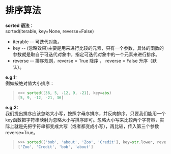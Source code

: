 # 排序算法

**sorted 语法：**  
sorted(iterable, key=None, reverse=False)  

* iterable -- 可迭代对象。  
* key -- (忽略效果)主要是用来进行比较的元素，只有一个参数，具体的函数的参数就是取自于可迭代对象中，指定可迭代对象中的一个元素来进行排序。  
* reverse -- 排序规则，reverse = True 降序 ， reverse = False 升序（默认）。




**e.g.1:**  
例如按绝对值大小排序：
> ```python
> >>> sorted([36, 5, -12, 9, -21], key=abs)
> [5, 9, -12, -21, 36]
>```


**e.g.2:**  
我们提出排序应该忽略大小写，按照字母序排序，并反向排序。只要我们能用一个key函数把字符串映射为忽略大小写排序即可。忽略大小写来比较两个字符串，实际上就是先把字符串都变成大写（或者都变成小写），再比较，传入第三个参数reverse=True。  


> ```python
> >>> sorted(['bob', 'about', 'Zoo', 'Credit'], key=str.lower, reverse=True)
> ['Zoo', 'Credit', 'bob', 'about']
> ```
